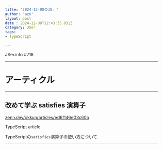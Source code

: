 ```yaml
---
title: "2024-12-08のJS: "
author: "azu"
layout: post
date : 2024-12-08T12:43:35.831Z
category: JSer
tags:
- TypeScript

---
```


JSer.info #718

----

<h1 class="site-genre">アーティクル</h1>

----

## 改めて学ぶ satisfies 演算子
[zenn.dev/okkun/articles/ed6f146e03c60a](https://zenn.dev/okkun/articles/ed6f146e03c60a "改めて学ぶ satisfies 演算子")
<p class="jser-tags jser-tag-icon"><span class="jser-tag">TypeScript</span> <span class="jser-tag">article</span></p>

TypeScriptの`satisfies`演算子の使い方について


----
